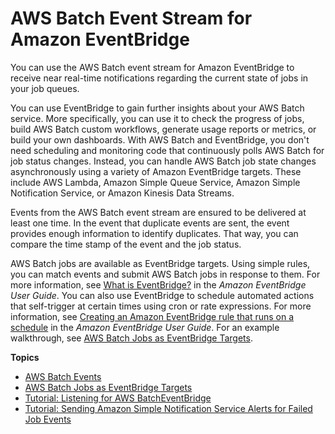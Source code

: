 # AWS Batch Event Stream for Amazon EventBridge<a name="cloudwatch_event_stream"></a>

You can use the AWS Batch event stream for Amazon EventBridge to receive near real\-time notifications regarding the current state of jobs in your job queues\.

You can use EventBridge to gain further insights about your AWS Batch service\. More specifically, you can use it to check the progress of jobs, build AWS Batch custom workflows, generate usage reports or metrics, or build your own dashboards\. With AWS Batch and EventBridge, you don't need scheduling and monitoring code that continuously polls AWS Batch for job status changes\. Instead, you can handle AWS Batch job state changes asynchronously using a variety of Amazon EventBridge targets\. These include AWS Lambda, Amazon Simple Queue Service, Amazon Simple Notification Service, or Amazon Kinesis Data Streams\.

Events from the AWS Batch event stream are ensured to be delivered at least one time\. In the event that duplicate events are sent, the event provides enough information to identify duplicates\. That way, you can compare the time stamp of the event and the job status\.

AWS Batch jobs are available as EventBridge targets\. Using simple rules, you can match events and submit AWS Batch jobs in response to them\. For more information, see [What is EventBridge?](https://docs.aws.amazon.com/eventbridge/latest/userguide/eb-what-is.html) in the *Amazon EventBridge User Guide*\. You can also use EventBridge to schedule automated actions that self\-trigger at certain times using cron or rate expressions\. For more information, see [Creating an Amazon EventBridge rule that runs on a schedule](https://docs.aws.amazon.com/eventbridge/latest/userguide/eb-create-rule-schedule.html) in the *Amazon EventBridge User Guide*\. For an example walkthrough, see [AWS Batch Jobs as EventBridge Targets](batch-cwe-target.md)\.

**Topics**
+ [AWS Batch Events](batch_cwe_events.md)
+ [AWS Batch Jobs as EventBridge Targets](batch-cwe-target.md)
+ [Tutorial: Listening for AWS Batch​ EventBridge](batch_cwet.md)
+ [Tutorial: Sending Amazon Simple Notification Service Alerts for Failed Job Events](batch_sns_tutorial.md)